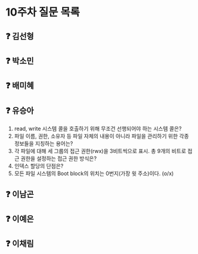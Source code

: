 # 10주차 질문 목록

## ❓ 김선형


## ❓ 박소민


## ❓ 배미혜


## ❓ 유승아

1. read, write 시스템 콜을 호출하기 위해 무조건 선행되어야 하는 시스템 콜은?
2. 파일 이름, 권한, 소유자 등 파일 자체의 내용이 아니라 파일을 관리하기 위한 각종 정보들을 지칭하는 용어는?
3. 각 파일에 대해 세 그룹의 접근 권한(rwx)을 3비트씩으로 표시. 총 9개의 비트로 접근 권한을 설정하는 접근 권한 방식은?
4. 인덱스 할당의 단점은?
5. 모든 파일 시스템의 Boot block의 위치는 0번지(가장 윗 주소)이다. (o/x)

## ❓ 이남곤


## ❓ 이예은


## ❓ 이채림
